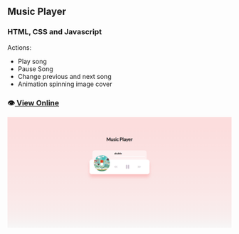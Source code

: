 ## Music Player

### HTML, CSS and Javascript

Actions:
- Play song
- Pause Song
- Change previous and next song
- Animation spinning image cover

### 👁️[ View Online](https://frontiago.github.io/music-player/)

![Print](./images/print-music-player.png)
